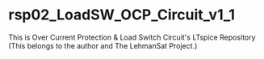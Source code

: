# rsp02_LoadSW_OCP_Circuit_v1_1

This is Over Current Protection & Load Switch Circuit's LTspice Repository
(This belongs to the author and The LehmanSat Project.)
